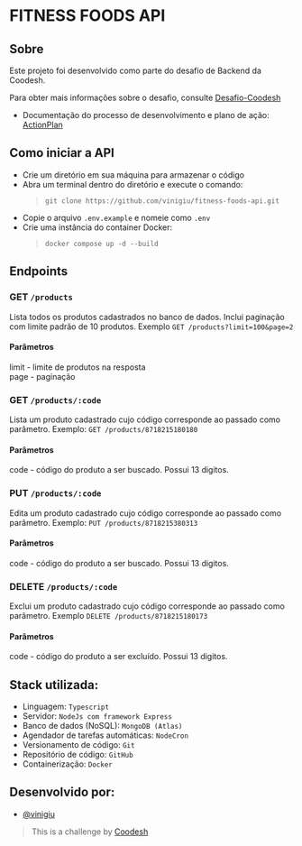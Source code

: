 # FITNESS FOODS API

## Sobre
Este projeto foi desenvolvido como parte do desafio de Backend da Coodesh.

Para obter mais informações sobre o desafio, consulte [Desafio-Coodesh](https://lab.coodesh.com/viniciusgiuseppe/products-parser-20230105)

- Documentação do processo de desenvolvimento e plano de ação: [ActionPlan](https://github.com/vinigiu/fitness-foods-api/blob/master/ActionPlan.md)

## Como iniciar a API
- Crie um diretório em sua máquina para armazenar o código
- Abra um terminal dentro do diretório e execute o comando:
    > `git clone https://github.com/vinigiu/fitness-foods-api.git`
- Copie o arquivo `.env.example` e nomeie como `.env`
- Crie uma instância do container Docker:
    > `docker compose up -d --build`

## Endpoints

### GET ```/products```
Lista todos os produtos cadastrados no banco de dados. Inclui paginação com limite padrão de 10 produtos. Exemplo ```GET /products?limit=100&page=2```   
#### Parâmetros
limit - limite de produtos na resposta   
page - paginação   

### GET ```/products/:code```
Lista um produto cadastrado cujo código corresponde ao passado como parâmetro. Exemplo: ```GET /products/8718215180180```   
#### Parâmetros   
code - código do produto a ser buscado. Possui 13 digitos.   

### PUT ```/products/:code```
Edita um produto cadastrado cujo código corresponde ao passado como parâmetro. Exemplo: ```PUT /products/8718215380313```   
#### Parâmetros   
code - código do produto a ser buscado. Possui 13 digitos. 

### DELETE ```/products/:code```
Exclui um produto cadastrado cujo código corresponde ao passado como parâmetro. Exemplo ```DELETE /products/8718215180173```   
#### Parâmetros   
code - código do produto a ser excluído. Possui 13 digitos. 

## Stack utilizada:

- Linguagem: `Typescript`
- Servidor: `NodeJs com framework Express`
- Banco de dados (NoSQL): `MongoDB (Atlas)`
- Agendador de tarefas automáticas: `NodeCron`
- Versionamento de código: `Git`
- Repositório de código: `GitHub`
- Containerização: `Docker`

## Desenvolvido por:
- [@vinigiu](https://github.com/vinigiu)
> This is a challenge by [Coodesh](https://coodesh.com/)